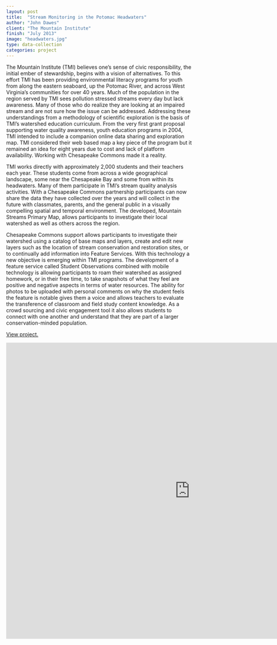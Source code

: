```yaml
---
layout: post
title:  "Stream Monitoring in the Potomac Headwaters"
author: "John Dawes"
client: "The Mountain Institute"
finish: "July 2013"
image: "headwaters.jpg"
type: data-collection
categories: project
---
```


The Mountain Institute (TMI) believes one’s sense of civic responsibility, the initial ember of stewardship, begins with a vision of alternatives. To this effort TMI has been providing environmental literacy programs for youth from along the eastern seaboard, up the Potomac River, and across West Virginia’s communities for over 40 years. Much of the population in the region served by TMI sees pollution stressed streams every day but lack awareness. Many of those who do realize they are looking at an impaired stream and are not sure how the issue can be addressed. Addressing these understandings from a methodology of scientific exploration is the basis of TMI’s watershed education curriculum. From the very first grant proposal supporting water quality awareness, youth education programs in 2004, TMI intended to include a companion online data sharing and exploration map. TMI considered their web based map a key piece of the program but it remained an idea for eight years due to cost and lack of platform availability.  Working with Chesapeake Commons made it a reality.

TMI works directly with approximately 2,000 students and their teachers each year. These students come from across a wide geographical landscape, some near the Chesapeake Bay and some from within its headwaters. Many of them participate in TMI’s stream quality analysis activities. With a Chesapeake Commons partnership participants can now share the data they have collected over the years and will collect in the future with classmates, parents, and the general public in a visually compelling spatial and temporal environment. The developed, Mountain Streams Primary Map, allows participants to investigate their local watershed as well as others across the region.

Chesapeake Commons support allows participants to investigate their watershed using a catalog of base maps and layers, create and edit new layers such as the location of stream conservation and restoration sites, or to continually add information into Feature Services. With this technology a new objective is emerging within TMI programs. The development of a feature service called Student Observations combined with mobile technology is allowing participants to roam their watershed as assigned homework, or in their free time, to take snapshots of what they feel are positive and negative aspects in terms of water resources. The ability for photos to be uploaded with personal comments on why the student feels the feature is notable gives them a voice and allows teachers to evaluate the transference of classroom and field study content knowledge. As a crowd sourcing and civic engagement tool it also allows students to connect with one another and understand that they are part of a larger conservation-minded population.

<a class="lego" href="http://mountain.org/awsm" target="_blank" style="" class="button ">View project.</a>

<iframe src="http://chesapeakec.maps.arcgis.com/home/webmap/embedViewer.html?webmap=abca1ced716f435889502d6a7b0f38dd&amp;extent=-83.108,37.1099,-76.0164,40.5743" height="800" width="992" frameborder="0" marginwidth="0" marginheight="0" scrolling="no"></iframe>

